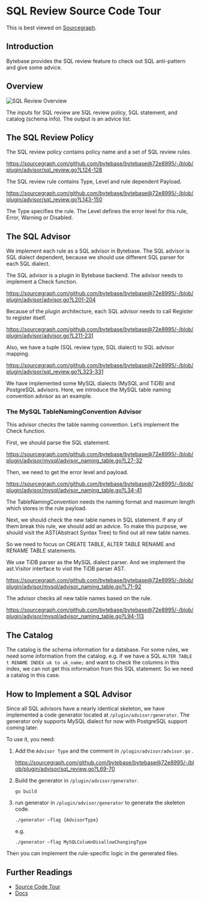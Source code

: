 # SQL Review Source Code Tour

This is best viewed on [Sourcegraph](https://sourcegraph.com/github.com/bytebase/bytebase/-/blob/docs/design/sql-review-source-code-tour.snb.md).

## Introduction

Bytebase provides the SQL review feature to check out SQL anti-pattern and give some advice.

## Overview

![SQL Review Overview](https://raw.githubusercontent.com/bytebase/bytebase/main/docs/assets/sql-review-overview.webp)

The inputs for SQL review are SQL review policy, SQL statement, and catalog (schema info). The output is an advice list. 

## The SQL Review Policy

The SQL review policy contains policy name and a set of SQL review rules.

https://sourcegraph.com/github.com/bytebase/bytebase@72e8995/-/blob/plugin/advisor/sql_review.go?L124-128

The SQL review rule contains Type, Level and rule dependent Payload.

https://sourcegraph.com/github.com/bytebase/bytebase@72e8995/-/blob/plugin/advisor/sql_review.go?L143-150

The Type specifies the rule. The Level defines the error level for this rule, Error, Warning or Disabled.

## The SQL Advisor

We implement each rule as a SQL advisor in Bytebase. The SQL advisor is SQL dialect dependent, because we should use different SQL parser for each SQL dialect.

The SQL advisor is a plugin in Bytebase backend. The advisor needs to implement a Check function.

https://sourcegraph.com/github.com/bytebase/bytebase@72e8995/-/blob/plugin/advisor/advisor.go?L201-204

Because of the plugin architecture, each SQL advisor needs to call Register to register itself.

https://sourcegraph.com/github.com/bytebase/bytebase@72e8995/-/blob/plugin/advisor/advisor.go?L211-231

Also, we have a tuple (SQL review type, SQL dialect) to SQL advisor mapping.

https://sourcegraph.com/github.com/bytebase/bytebase@72e8995/-/blob/plugin/advisor/sql_review.go?L323-331

We have implemented some MySQL dialects (MySQL and TiDB) and PostgreSQL advisors. Here, we introduce the MySQL table naming convention advisor as an example. 

### The MySQL TableNamingConvention Advisor

This advisor checks the table naming convention. Let’s implement the Check function.

First, we should parse the SQL statement.

https://sourcegraph.com/github.com/bytebase/bytebase@72e8995/-/blob/plugin/advisor/mysql/advisor_naming_table.go?L27-32

Then, we need to get the error level and payload.

https://sourcegraph.com/github.com/bytebase/bytebase@72e8995/-/blob/plugin/advisor/mysql/advisor_naming_table.go?L34-41

The TableNamingConvention needs the naming format and maximum length which stores in the rule payload.

Next, we should check the new table names in SQL statement. If any of them break this rule, we should add an advice. To make this purpose, we should visit the AST(Abstract Syntax Tree) to find out all new table names.

So we need to focus on CREATE TABLE, ALTER TABLE RENAME and RENAME TABLE statements.

We use TiDB parser as the MySQL dialect parser. And we implement the ast.Visitor interface to visit the TiDB parser AST.

https://sourcegraph.com/github.com/bytebase/bytebase@72e8995/-/blob/plugin/advisor/mysql/advisor_naming_table.go?L71-92

The advisor checks all new table names based on the rule.

https://sourcegraph.com/github.com/bytebase/bytebase@72e8995/-/blob/plugin/advisor/mysql/advisor_naming_table.go?L94-113


## The Catalog

The catalog is the schema information for a database. For some rules, we need some information from the catalog. e.g. if we have a SQL `ALTER TABLE t RENAME INDEX uk to uk_name;` and want to check the columns in this index, we can not get this information from this SQL statement. So we need a catalog in this case.


## How to Implement a SQL Advisor

Since all SQL advisors have a nearly identical skeleton, we have implemented a code generator located at `/plugin/advisor/generator`. The generator only supports MySQL dialect for now with PostgreSQL support coming later.

To use it, you need:

1. Add the `Advisor Type` and the comment in `/plugin/advisor/advisor.go` .

	https://sourcegraph.com/github.com/bytebase/bytebase@72e8995/-/blob/plugin/advisor/sql_review.go?L69-70

2. Build the generator in `/plugin/advisor/generator`. 
	```shell
	go build
	```

3. run generator in `/plugin/advisor/generator`  to generate the skeleton code.
	```shell
	./generator —flag {AdvisorType}
	```

	e.g.
	```shell
	./generator —flag MySQLColumnDisallowChangingType
	```

Then you can implement the rule-specific logic in the generated files.

## Further Readings

- [Source Code Tour](https://sourcegraph.com/github.com/bytebase/bytebase/-/blob/docs/design/source-code-tour.snb.md)
- [Docs](https://bytebase.com/docs)
